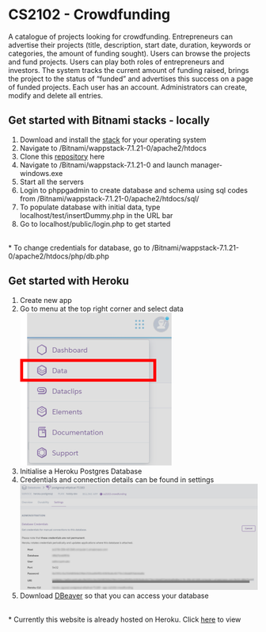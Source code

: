 # CS2102 - Crowdfunding
A catalogue of projects looking for crowdfunding. Entrepreneurs can advertise their projects (title, description, start date, duration, keywords or categories, the amount of funding sought). Users can browse the projects and fund projects. Users can play both roles of entrepreneurs and investors. The system tracks the current amount of funding raised, brings the project to the status of “funded” and advertises this success on a page of funded projects. Each user has an account. Administrators can create, modify and delete all entries.

## Get started with Bitnami stacks - locally
1. Download and install the [stack](https://bitnami.com/tag/postgresql) for your operating system
2. Navigate to /Bitnami/wappstack-7.1.21-0/apache2/htdocs
3. Clone this [repository](https://github.com/CS2102Group18/CS2102.git) here
4. Navigate to /Bitnami/wappstack-7.1.21-0 and launch manager-windows.exe
5. Start all the servers
6. Login to phppgadmin to create database and schema using sql codes from /Bitnami/wappstack-7.1.21-0/apache2/htdocs/sql/
7. To populate database with initial data, type localhost/test/insertDummy.php in the URL bar
8. Go to localhost/public/login.php to get started

<br>&ast; To change credentials for database, go to /Bitnami/wappstack-7.1.21-0/apache2/htdocs/php/db.php

## Get started with Heroku
1. Create new app 
2. Go to menu at the top right corner and select data
<br>![Heroku-Menu](docs/img/heroku_dropdownlist.png)
3. Initialise a Heroku Postgres Database
4. Credentials and connection details can be found in settings
<br>![Heroku-Postgres_Credentials](docs/img/Heroku-Postgres_Credentials.png)
5. Download [DBeaver](https://dbeaver.io/) so that you can access your database

<br>&ast; Currently this website is already hosted on Heroku. Click [here](https://cs2102-crowdfunding.herokuapp.com/public/login.php) to view
